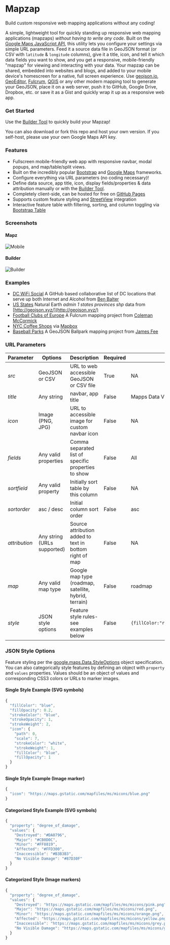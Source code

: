 # Mapzap

Build custom responsive web mapping applications without any coding!

A simple, lightweight tool for quickly standing up responsive web mapping applications (mapzaps) _without having to write any code_. Built on the [Google Maps JavaScript API](https://developers.google.com/maps/web/), this utility lets you configure your settings via simple URL parameters. Feed it a source data file in GeoJSON format (or CSV with `latitude` & `longitude` columns), give it a title, icon, and tell it which data fields you want to show, and you get a responsive, mobile-friendly "mapzap" for viewing and interacting with your data. Your mapzap can be shared, embedded into websites and blogs, and added to your mobile device's homescreen for a native, full screen experience. Use [geojson.io](http://geojson.io/), [GeoEditor](https://geoeditor.maptiler.com), [Fulcrum](http://www.fulcrumapp.com/), [QGIS](https://www.qgis.org/) or any other modern mapping tool to generate your GeoJSON, place it on a web server, push it to GitHub, Google Drive, Dropbox, etc. or save it as a Gist and quickly wrap it up as a responsive web app.

### Get Started

Use the [Builder Tool](https://mapzap.github.io/build.html) to quickly build your Mapzap!

You can also download or fork this repo and host your own version. If you self-host, please use your own Google Maps API key.

### Features

- Fullscreen mobile-friendly web app with responsive navbar, modal popups, and map/table/split views.
- Built on the incredibly popular [Bootstrap](http://getbootstrap.com/) and [Google Maps](https://developers.google.com/maps/web/) frameworks.
- Configure everything via URL parameters (no coding necessary)!
- Define data source, app title, icon, display fields/properties & data attribution manually or with the [Builder Tool](https://mapzap.github.io/build.html).
- Completely client-side, can be hosted for free on [GitHub Pages](https://pages.github.com/)
- Supports custom feature styling and [StreetView](https://www.google.com/streetview/understand/) integration
- Interactive feature table with filtering, sorting, and column toggling via [Bootstrap Table](http://bootstrap-table.wenzhixin.net.cn/)

### Screenshots

#### Mapz
![Mobile](https://mapzap.github.io/screenshots/mobile.png)

#### Builder
![Builder](https://mapzap.github.io/screenshots/builder.png)

### Examples

- [DC WiFi Social](https://mapzap.github.io/?src=https://raw.githubusercontent.com/benbalter/dc-wifi-social/master/bars.geojson&fields=name,address&title=DC%20WiFi%20Social&sortfield=name&attribution=https://github.com/benbalter/dc-wifi-social) A GitHub based collaborative list of DC locations that serve up both Internet and Alcohol from [Ben Balter](https://github.com/benbalter/dc-wifi-social)
- [US States](https://mapzap.github.io/?src=https%3A%2F%2Fd2ad6b4ur7yvpq.cloudfront.net%2Fnaturalearth-3.3.0%2Fne_110m_admin_1_states_provinces_shp.geojson&icon=https%3A%2F%2Fupload.wikimedia.org%2Fwikipedia%2Fen%2Fthumb%2Fa%2Fa4%2FFlag_of_the_United_States.svg%2F320px-Flag_of_the_United_States.svg.png&title=US%20States&fields=region%2Cname%2Cname_alt%2Cadm1_code%2Cwikipedia&attribution=http%3A%2F%2Fgeojson.xyz&map=roadmap&sortfield=name&sortorder=asc&style=%7B%0A%20%20%22property%22%3A%20%22region%22%2C%0A%20%20%22values%22%3A%20%7B%0A%20%20%20%20%22West%22%3A%20%22%23DA0796%22%2C%0A%20%20%20%20%22South%22%3A%20%22%23CB0D0C%22%2C%0A%20%20%20%20%22Northeast%22%3A%20%22%23FF8819%22%2C%0A%20%20%20%20%22Midwest%22%3A%20%22%23FFD300%22%0A%20%20%7D%0A%7D) Natural Earth _admin 1 states provinces shp_ data from [http://geojson.xyz/](http://geojson.xyz/)
- [Football Clubs of Europe](https://mapzap.github.io/?src=https://web.fulcrumapp.com/shares/82982e4c55707a34.geojson&fields=name,full_name,ground,league,city,state_province,country,photo&title=Football%20Clubs%20of%20Europe&sortfield=name&attribution=Courtesy%20of%20Coleman%20McCormick) A Fulcrum mapping project from [Coleman McCormick](https://github.com/colemanm/)
- [NYC Coffee Shops](https://mapzap.github.io/?src=https://api.tiles.mapbox.com/v3/mapbox.o11ipb8h/markers.geojson&fields=name,description&title=NYC%20Coffee%20Shops&sortfield=name&attribution=Courtesy%20of%20Mapbox) via [Mapbox](https://www.mapbox.com/blog/open-web-geojson/)
- [Baseball Parks](https://mapzap.github.io/?src=https://raw.githubusercontent.com/cageyjames/GeoJSON-Ballparks/master/ballparks.geojson&fields=Ballpark,Team,League,Class&title=GeoJSON%20Ballparks&sortfield=Ballpark&attribution=https://github.com/cageyjames/GeoJSON-Ballparks&style={%22icon%22:{%22path%22:0,%22scale%22:4,%22strokeColor%22:%22white%22,%22strokeWeight%22:1,%22fillColor%22:%22orange%22,%22fillOpacity%22:1}}) A GeoJSON Ballpark mapping project from [James Fee](https://github.com/cageyjames/GeoJSON-Ballparks)

### URL Parameters

| Parameter     | Options                     | Description                                             | Required | Default           |
| ------------- | --------------------------- | ------------------------------------------------------- | -------- | ----------------- |
| _src_         | GeoJSON or CSV              | URL to web accessible GeoJSON or CSV file               | True     | NA                |
| _title_       | Any string                  | navbar, app title                                       | False    | Mapps Data Viewer |
| _icon_        | Image (PNG, JPG)            | URL to accessible image for custom navbar icon          | False    | NA                |
| _fields_      | Any valid properties        | Comma separated list of specific properties to show     | False    | All               |
| _sortfield_   | Any valid property          | Initially sort table by this column                     | False    | NA                |
| _sortorder_   | asc / desc                  | Initial column sort order                               | False    | asc               |
| _attribution_ | Any string (URLs supported) | Source attribution added to text in bottom right of map | False    | NA                |
| _map_         | Any valid map type          | Google map type (roadmap, satellite, hybrid, terrain)   | False    | roadmap           |
| _style_       | JSON style options          | Feature style rules- see examples below                 | False    | `{fillColor:"red","fillOpacity":"0.2","strokeColor":"red","strokeOpacity":"1","strokeWeight":"2"}` |

### JSON Style Options

Feature styling per the [google.maps.Data.StyleOptions](https://developers.google.com/maps/documentation/javascript/3.exp/reference#Data.StyleOptions) object specification. You can also categorically style features by defining an object with `property` and `values` properties. Values should be an object of values and corresponding CSS3 colors or URLs to marker images.

#### Single Style Example (SVG symbols)

```js
{
  "fillColor": "blue",
  "fillOpacity": 0.2,
  "strokeColor": "blue",
  "strokeOpacity": 1,
  "strokeWeight": 2,
  "icon": {
    "path": 0,
    "scale": 7,
    "strokeColor": "white",
    "strokeWeight": 1,
    "fillColor": "blue",
    "fillOpacity": 1
  }
}
```

#### Single Style Example (Image marker)

```js
{
  "icon": "https://maps.gstatic.com/mapfiles/ms/micons/blue.png"
}
```

#### Categorized Style Example (SVG symbols)

```js
{
  "property": "degree_of_damage",
  "values": {
    "Destroyed": "#DA0796",
    "Major": "#CB0D0C",
    "Minor": "#FF8819",
    "Affected": "#FFD300",
    "Inaccessible": "#B3B3B3",
    "No Visible Damage": "#87D30F"
  }
}
```

#### Categorized Style (Image markers)

```js
{
  "property": "degree_of_damage",
  "values": {
    "Destroyed": "https://maps.gstatic.com/mapfiles/ms/micons/pink.png",
    "Major": "https://maps.gstatic.com/mapfiles/ms/micons/red.png",
    "Minor": "https://maps.gstatic.com/mapfiles/ms/micons/orange.png",
    "Affected": "https://maps.gstatic.com/mapfiles/ms/micons/yellow.png",
    "Inaccessible": "https://maps.gstatic.com/mapfiles/ms/micons/grey.png",
    "No Visible Damage": "https://maps.gstatic.com/mapfiles/ms/micons/green.png"
  }
}
```

